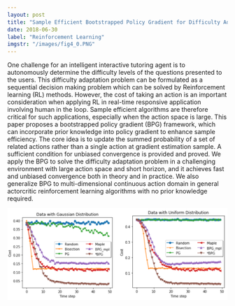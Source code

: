 ```yaml
---
layout: post
title: "Sample Efficient Bootstrapped Policy Gradient for Difficulty Adaptation"
date: 2018-06-30
label: "Reinforcement Learning"
imgstr: "/images/fig4_0.PNG"
---
```




One challenge for an intelligent interactive tutoring agent is to
autonomously determine the difficulty levels of the questions presented
to the users. This difficulty adaptation problem can be formulated
as a sequential decision making problem which can be
solved by Reinforcement learning (RL) methods. However, the cost
of taking an action is an important consideration when applying
RL in real-time responsive application involving human in the loop.
Sample efficient algorithms are therefore critical for such applications,
especially when the action space is large. This paper proposes
a bootstrapped policy gradient (BPG) framework, which can incorporate
prior knowledge into policy gradient to enhance sample
efficiency. The core idea is to update the summed probability of
a set of related actions rather than a single action at gradient estimation
sample. A sufficient condition for unbiased convergence
is provided and proved. We apply the BPG to solve the difficulty
adaptation problem in a challenging environment with large action
space and short horizon, and it achieves fast and unbiased convergence
both in theory and in practice. We also generalize BPG
to multi-dimensional continuous action domain in general actorcritic
reinforcement learning algorithms with no prior knowledge
required.

<img src="/images/fig4_1.PNG" alt="hi" class="inline" width="600" />


